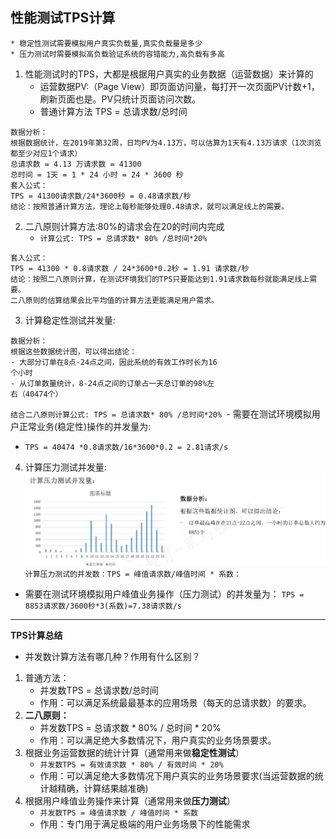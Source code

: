 ## 性能测试TPS计算
    * 稳定性测试需要模拟用户真实负载量,真实负载量是多少
    * 压力测试时需要模拟高负载验证系统的容错能力,高负载有多高
1. 性能测试时的TPS，大都是根据用户真实的业务数据（运营数据）来计算的
    * 运营数据PV:（Page View）即页面访问量，每打开一次页面PV计数+1，刷新页面也是。PV只统计页面访问次数。
    * 普通计算方法 TPS = 总请求数/总时间
```text
数据分析：
根据数据统计，在2019年第32周，日均PV为4.13万，可以估算为1天有4.13万请求（1次浏览都至少对应1个请求）
总请求数 = 4.13 万请求数 = 41300
总时间 = 1天 = 1 * 24 小时 = 24 * 3600 秒
套入公式：
TPS = 41300请求数/24*3600秒 = 0.48请求数/秒
结论：按照普通计算方法，理论上每秒能够处理0.48请求，就可以满足线上的需要。
```
2. 二八原则计算方法:80%的请求会在20的时间内完成
    * `计算公式: TPS = 总请求数* 80% /总时间*20%`
```text
套入公式：
TPS = 41300 * 0.8请求数 / 24*3600*0.2秒 = 1.91 请求数/秒
结论：按照二八原则计算，在测试环境我们的TPS只要能达到1.91请求数每秒就能满足线上需要。
二八原则的估算结果会比平均值的计算方法更能满足用户需求。
```
3. 计算稳定性测试并发量:
```text
数据分析：
根据这些数据统计图，可以得出结论：
- 大部分订单在8点-24点之间，因此系统的有效工作时长为16
个小时
- 从订单数量统计，8-24点之间的订单占一天总订单的98%左
右（40474个）
```
`结合二八原则计算公式: TPS = 总请求数* 80% /总时间*20%
`- 需要在测试环境模拟用户正常业务(稳定性)操作的并发量为:
- `TPS = 40474 *0.8请求数/16*3600*0.2 = 2.81请求/s `

4. 计算压力测试并发量:
![img_1.png](img_1.png)<br>
`计算压力测试的并发数：TPS = 峰值请求数/峰值时间 * 系数：`
- 需要在测试环境模拟用户峰值业务操作（压力测试）的并发量为：
`TPS = 8853请求数/3600秒*3(系数)=7.38请求数/s `
***
**TPS计算总结**
* 并发数计算方法有哪几种？作用有什么区别？
1. 普通方法：
   - 并发数TPS = 总请求数/总时间
   - 作用：可以满足系统最最基本的应用场景（每天的总请求数）的要求。
2. **二八原则：**
   - 并发数TPS = 总请求数 * 80% / 总时间 * 20%
   - 作用：可以满足绝大多数情况下，用户真实的业务场景要求。 
3. 根据业务运营数据的统计计算（通常用来做**稳定性测试**）
   - `并发数TPS = 有效请求数 * 80% / 有效时间 * 20%`
   - 作用：可以满足绝大多数情况下用户真实的业务场景要求(当运营数据的统计越精确，计算结果越准确)
4. 根据用户峰值业务操作来计算（通常用来做**压力测试**）
   - `并发数TPS = 峰值请求数 / 峰值时间 * 系数`
   - 作用：专门用于满足极端的用户业务场景下的性能需求